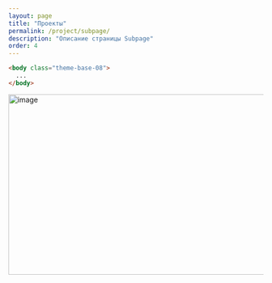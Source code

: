 ```yaml
---
layout: page
title: "Проекты"
permalink: /project/subpage/
description: "Описание страницы Subpage"
order: 4
---
```


```html
<body class="theme-base-08">
  ...
</body>
```

<img width="1086" height="357" alt="image" src="https://github.com/user-attachments/assets/310f9012-424f-46de-8eec-4ce83b332bb2" />
